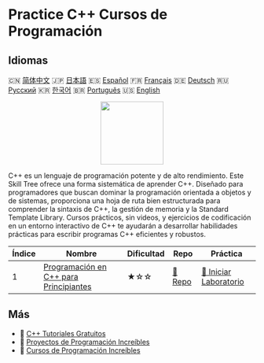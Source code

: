 # Practice C++ Cursos de Programación

## Idiomas

🇨🇳 [简体中文](README_zh.md) 🇯🇵 [日本語](README_ja.md) 🇪🇸 [Español](README_es.md) 🇫🇷 [Français](README_fr.md) 🇩🇪 [Deutsch](README_de.md) 🇷🇺 [Русский](README_ru.md) 🇰🇷 [한국어](README_ko.md) 🇧🇷 [Português](README_pt.md) 🇺🇸 [English](README.md) 

<div align="center">
<img width="128px" src="https://file.labex.io/path/kjx58efaCNu0.png">
</div>

C++ es un lenguaje de programación potente y de alto rendimiento. Este Skill Tree ofrece una forma sistemática de aprender C++. Diseñado para programadores que buscan dominar la programación orientada a objetos y de sistemas, proporciona una hoja de ruta bien estructurada para comprender la sintaxis de C++, la gestión de memoria y la Standard Template Library. Cursos prácticos, sin videos, y ejercicios de codificación en un entorno interactivo de C++ te ayudarán a desarrollar habilidades prácticas para escribir programas C++ eficientes y robustos.

|   Índice | Nombre                                                                                              | Dificultad   | Repo                                                                   | Práctica                                                                            |
|----------|-----------------------------------------------------------------------------------------------------|--------------|------------------------------------------------------------------------|-------------------------------------------------------------------------------------|
|        1 | [Programación en C++ para Principiantes](https://labex.io/es/courses/cpp-programming-for-beginners) | ★☆☆          | [🔗 Repo](https://github.com/labex-labs/cpp-programming-for-beginners) | [🚀 Iniciar Laboratorio](https://labex.io/es/courses/cpp-programming-for-beginners) |

## Más

- 🔗 [C++ Tutoriales Gratuitos](https://github.com/labex-labs/cpp-free-tutorials)
- 🔗 [Proyectos de Programación Increíbles](https://github.com/labex-labs/awesome-programming-projects)
- 🔗 [Cursos de Programación Increíbles](https://github.com/labex-labs/awesome-programming-courses)

